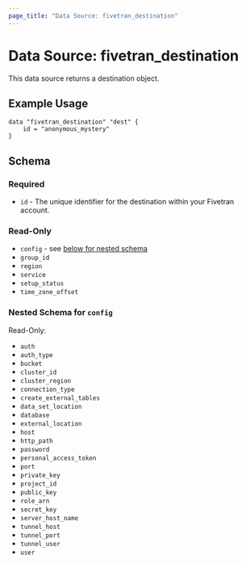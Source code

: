 ```yaml
---
page_title: "Data Source: fivetran_destination"
---
```


# Data Source: fivetran_destination

This data source returns a destination object.

## Example Usage

```hcl
data "fivetran_destination" "dest" {
    id = "anonymous_mystery"
}
```

## Schema

### Required

- `id` - The unique identifier for the destination within your Fivetran account.

### Read-Only

- `config` - see [below for nested schema](#nestedatt--config)
- `group_id` 
- `region` 
- `service` 
- `setup_status` 
- `time_zone_offset` 

<a id="nestedatt--config"></a>
### Nested Schema for `config`

Read-Only:

- `auth` 
- `auth_type` 
- `bucket` 
- `cluster_id`
- `cluster_region`
- `connection_type` 
- `create_external_tables` 
- `data_set_location` 
- `database` 
- `external_location` 
- `host` 
- `http_path` 
- `password` 
- `personal_access_token` 
- `port`
- `private_key`
- `project_id` 
- `public_key`
- `role_arn` 
- `secret_key`
- `server_host_name` 
- `tunnel_host` 
- `tunnel_port` 
- `tunnel_user` 
- `user` 


